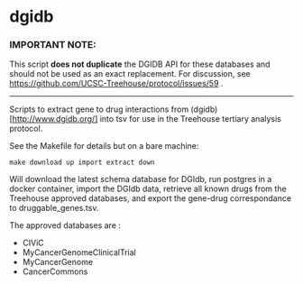 # dgidb

### IMPORTANT NOTE:
This script **does not duplicate** the DGIDB API for these databases and should not be used as an exact replacement.
For discussion, see https://github.com/UCSC-Treehouse/protocol/issues/59 .

--------

Scripts to extract gene to drug interactions from (dgidb)[http://www.dgidb.org/] into tsv for use in
the Treehouse tertiary analysis protocol.

See the Makefile for details but on a bare machine:

`make download up import extract down`

Will download the latest schema database for DGIdb, run postgres in a 
docker container, import the DGIdb data, retrieve all known drugs from the Treehouse
approved databases, and export the gene-drug correspondance to druggable\_genes.tsv.

The approved databases are :
* CIViC
* MyCancerGenomeClinicalTrial
* MyCancerGenome
* CancerCommons
